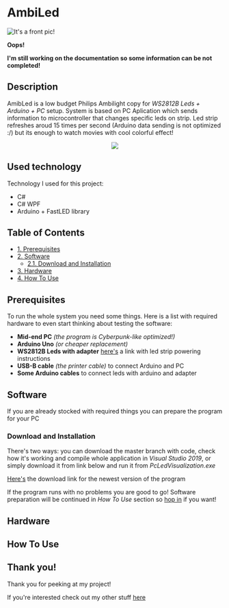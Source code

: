 # AmbiLed
![It's a front pic!](https://github.com/alehee/AmbiLed/blob/master/github_resources/github_front.png?raw=true)

**Oops!**

**I'm still working on the documentation so some information can be not completed!**

## Description
AmibLed is a low budget Philips Ambilight copy for *WS2812B Leds + Arduino + PC* setup. System is based on PC Aplication which sends information to microcontroller that changes specific leds on strip. Led strip refreshes aroud 15 times per second (Arduino data sending is not optimized :/) but its enough to watch movies with cool colorful effect!

<p align="center">
  <img src="https://github.com/alehee/AmbiLed/blob/master/github_resources/test.gif">
</p>

## Used technology
Technology I used for this project:
* C#
* C# WPF
* Arduino + FastLED library

## Table of Contents
* [1. Prerequisites](#prerequisites)
* [2. Software](#software)
  - [2.1. Download and Installation](#download-and-installation)
* [3. Hardware](#hardware)
* [4. How To Use](#how-to-use)

## Prerequisites
To run the whole system you need some things. Here is a list with required hardware to even start thinking about testing the software:
* **Mid-end PC** *(the program is Cyberpunk-like optimized!)*
* **Arduino Uno** *(or cheaper replacement)*
* **WS2812B Leds with adapter** [here's](https://www.temposlighting.com/guides/power-any-ws2812b-setup) a link with led strip powering instructions
* **USB-B cable** *(the printer cable)* to connect Arduino and PC
* **Some Arduino cables** to connect leds with arduino and adapter

## Software
If you are already stocked with required things you can prepare the program for your PC

  ### Download and Installation
  There's two ways: you can download the master branch with code, check how it's working and compile whole application in *Visual Studio 2019*, or simply download it from link below and run it from *PcLedVisualization.exe*
  
  [Here's](https://drive.google.com/file/d/1Y1SYh1i5DQcvLbZ9M6i9LgA-GesjCVTb/view?usp=sharing) the download link for the newest version of the program
  
  If the program runs with no problems you are good to go! Software preparation will be continued in *How To Use* section so [hop in](#how-to-use) if you want!

## Hardware

## How To Use

## Thank you!
Thank you for peeking at my project!

If you're interested check out my other stuff [here](https://github.com/alehee)
